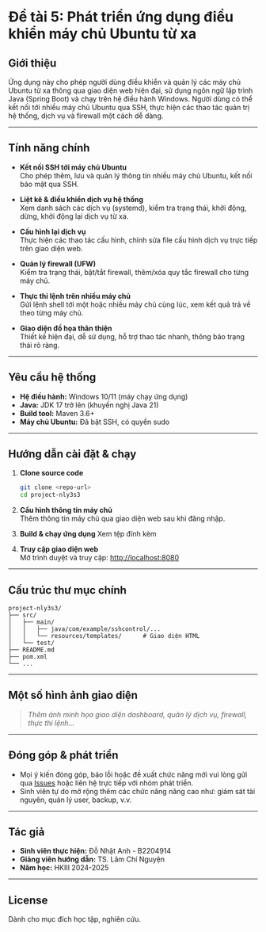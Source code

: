 # Đề tài 5: Phát triển ứng dụng điều khiển máy chủ Ubuntu từ xa

## Giới thiệu

Ứng dụng này cho phép người dùng điều khiển và quản lý các máy chủ Ubuntu từ xa thông qua giao diện web hiện đại, sử dụng ngôn ngữ lập trình Java (Spring Boot) và chạy trên hệ điều hành Windows. Người dùng có thể kết nối tới nhiều máy chủ Ubuntu qua SSH, thực hiện các thao tác quản trị hệ thống, dịch vụ và firewall một cách dễ dàng.

---

## Tính năng chính

- **Kết nối SSH tới máy chủ Ubuntu**  
  Cho phép thêm, lưu và quản lý thông tin nhiều máy chủ Ubuntu, kết nối bảo mật qua SSH.

- **Liệt kê & điều khiển dịch vụ hệ thống**  
  Xem danh sách các dịch vụ (systemd), kiểm tra trạng thái, khởi động, dừng, khởi động lại dịch vụ từ xa.

- **Cấu hình lại dịch vụ**  
  Thực hiện các thao tác cấu hình, chỉnh sửa file cấu hình dịch vụ trực tiếp trên giao diện web.

- **Quản lý firewall (UFW)**  
  Kiểm tra trạng thái, bật/tắt firewall, thêm/xóa quy tắc firewall cho từng máy chủ.

- **Thực thi lệnh trên nhiều máy chủ**  
  Gửi lệnh shell tới một hoặc nhiều máy chủ cùng lúc, xem kết quả trả về theo từng máy chủ.

- **Giao diện đồ họa thân thiện**  
  Thiết kế hiện đại, dễ sử dụng, hỗ trợ thao tác nhanh, thông báo trạng thái rõ ràng.

---

## Yêu cầu hệ thống

- **Hệ điều hành:** Windows 10/11 (máy chạy ứng dụng)
- **Java:** JDK 17 trở lên (khuyến nghị Java 21)
- **Build tool:** Maven 3.6+
- **Máy chủ Ubuntu:** Đã bật SSH, có quyền sudo

---

## Hướng dẫn cài đặt & chạy

1. **Clone source code**
    ```bash
    git clone <repo-url>
    cd project-nly3s3
    ```

2. **Cấu hình thông tin máy chủ**  
   Thêm thông tin máy chủ qua giao diện web sau khi đăng nhập.

3. **Build & chạy ứng dụng** Xem tệp đính kèm

4. **Truy cập giao diện web**  
   Mở trình duyệt và truy cập: [http://localhost:8080](http://localhost:8080)

---

## Cấu trúc thư mục chính

```
project-nly3s3/
├── src/
│   ├── main/
│   │   ├── java/com/example/sshcontrol/...
│   │   └── resources/templates/      # Giao diện HTML
│   └── test/
├── README.md
├── pom.xml
└── ...
```

---

## Một số hình ảnh giao diện

> _Thêm ảnh minh họa giao diện dashboard, quản lý dịch vụ, firewall, thực thi lệnh..._

---

## Đóng góp & phát triển

- Mọi ý kiến đóng góp, báo lỗi hoặc đề xuất chức năng mới vui lòng gửi qua [Issues](https://github.com/your-repo/issues) hoặc liên hệ trực tiếp với nhóm phát triển.
- Sinh viên tự do mở rộng thêm các chức năng nâng cao như: giám sát tài nguyên, quản lý user, backup, v.v.

---

## Tác giả

- **Sinh viên thực hiện:** Đỗ Nhật Anh - B2204914
- **Giảng viên hướng dẫn:** TS. Lâm Chí Nguyện
- **Năm học:** HKIII 2024-2025

---

## License

Dành cho mục đích học tập, nghiên cứu. 